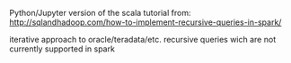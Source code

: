 Python/Jupyter version of the scala tutorial from:
http://sqlandhadoop.com/how-to-implement-recursive-queries-in-spark/

iterative approach to oracle/teradata/etc. recursive queries wich are not
currently supported in spark
